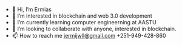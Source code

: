 - 👋 Hi, I’m Ermias
- 👀 I’m interested in blockchain and web 3.0 development 
- 🌱 I’m currently learning computer engineerning at AASTU 
- 💞️ I’m looking to collaborate with anyone, interested in blockchain.
- 📫 How to reach me jermijwll@gmail.com  +251-949-428-860

<!---
jemi2k/jemi2k is a ✨ special ✨ repository because its `README.md` (this file) appears on your GitHub profile.
You can click the Preview link to take a look at your changes.
--->
